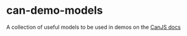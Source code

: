 # can-demo-models

A collection of useful models to be used in demos on the [CanJS docs](https://canjs.com/)
